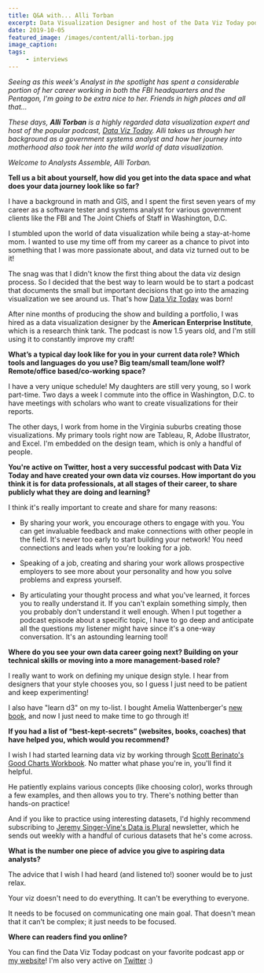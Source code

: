 ```yaml
---
title: Q&A with... Alli Torban
excerpt: Data Visualization Designer and host of the Data Viz Today podcast.
date: 2019-10-05
featured_image: /images/content/alli-torban.jpg
image_caption: 
tags: 
     - interviews
---
```

_Seeing as this week's Analyst in the spotlight has spent a considerable portion of her career working in both the FBI headquarters and the Pentagon, I'm going to be extra nice to her. Friends in high places and all that..._

_These days, **Alli Torban** is a highly regarded data visualization expert and host of the  popular podcast, [Data Viz Today](http://www.dataviztoday.com/). Alli takes us through her background as a government systems analyst and how her journey into motherhood also took her into the wild world of data visualization._

_Welcome to Analysts Assemble, Alli Torban._

**Tell us a bit about yourself, how did you get into the data space and what does your data journey look like so far?**

I have a background in math and GIS, and I spent the first seven years of my career as a software tester and systems analyst for various government clients like the FBI and The Joint Chiefs of Staff in Washington, D.C. 

I stumbled upon the world of data visualization while being a stay-at-home mom. I wanted to use my time off from my career as a chance to pivot into something that I was more passionate about, and data viz turned out to be it!

The snag was that I didn't know the first thing about the data viz design process. So I decided that the best way to learn would be to start a podcast that documents the small but important decisions that go into the amazing visualization we see around us. That's how [Data Viz Today](http://www.dataviztoday.com/) was born!

After nine months of producing the show and building a portfolio, I was hired as a data visualization designer by the **American Enterprise Institute**, which is a research think tank. The podcast is now 1.5 years old, and I'm still using it to constantly improve my craft!

**What’s a typical day look like for you in your current data role? Which tools and languages do you use? Big team/small team/lone wolf? Remote/office based/co-working space?**

I have a very unique schedule! My daughters are still very young, so I work part-time. Two days a week I commute into the office in Washington, D.C. to have meetings with scholars who want to create visualizations for their reports.

The other days, I work from home in the Virginia suburbs creating those visualizations. My primary tools right now are Tableau, R, Adobe Illustrator, and Excel. I'm embedded on the design team, which is only a handful of people.

**You're active on Twitter, host a very successful podcast with Data Viz Today and have created your own data viz courses. How important do you think it is for data professionals, at all stages of their career, to share publicly what they are doing and learning?**

I think it's really important to create and share for many reasons:

- By sharing your work, you encourage others to engage with you. You can get invaluable feedback and make connections with other people in the field. It's never too early to start building your network! You need connections and leads when you're looking for a job.

- Speaking of a job, creating and sharing your work allows prospective employers to see more about your personality and how you solve problems and express yourself.

- By articulating your thought process and what you've learned, it forces you to really understand it. If you can't explain something simply, then you probably don't understand it well enough. When I put together a podcast episode about a specific topic, I have to go deep and anticipate all the questions my listener might have since it's a one-way conversation. It's an astounding learning tool!

**Where do you see your own data career going next? Building on your technical skills or moving into a more management-based role?**

I really want to work on defining my unique design style. I hear from designers that your style chooses you, so I guess I just need to be patient and keep experimenting! 

I also have "learn d3" on my to-list. I bought Amelia Wattenberger's [new book](https://www.newline.co/fullstack-d3), and now I just need to make time to go through it!

**If you had a list of “best-kept-secrets” (websites, books, coaches) that have helped you, which would you recommend?**

I wish I had started learning data viz by working through [Scott Berinato's Good Charts Workbook](https://dataviztoday.com/resources/#workbook). No matter what phase you're in, you'll find it helpful.

He patiently explains various concepts (like choosing color), works through a few examples, and then allows you to try. There's nothing better than hands-on practice!

And if you like to practice using interesting datasets, I'd highly recommend subscribing to [Jeremy Singer-Vine's Data is Plural](https://tinyletter.com/data-is-plural) newsletter, which he sends out weekly with a handful of curious datasets that he's come across.

**What is the number one piece of advice you give to aspiring data analysts?**

The advice that I wish I had heard (and listened to!) sooner would be to just relax.

Your viz doesn't need to do everything. It can't be everything to everyone.

It needs to be focused on communicating one main goal. That doesn't mean that it can't be complex; it just needs to be focused.

**Where can readers find you online?**

You can find the Data Viz Today podcast on your favorite podcast app or [my website](http://www.dataviztoday.com/)! I'm also very active on [Twitter](https://twitter.com/AlliTorban) :)